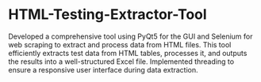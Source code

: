 # HTML-Testing-Extractor-Tool
Developed a comprehensive tool using PyQt5 for the GUI and Selenium for web scraping to extract and process data from HTML files. This tool efficiently extracts test data from HTML tables, processes it, and outputs the results into a well-structured Excel file. Implemented threading to ensure a responsive user interface during data extraction.
